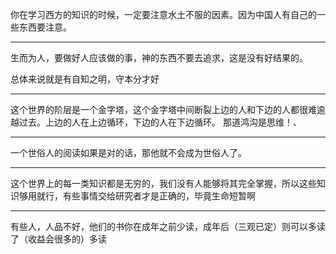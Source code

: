 你在学习西方的知识的时候，一定要注意水土不服的因素。因为中国人有自己的一些东西要注意。
___
生而为人，要做好人应该做的事，神的东西不要去追求，这是没有好结果的。

总体来说就是有自知之明，守本分才好
___
这个世界的阶层是一个金字塔，这个金字塔中间断裂上边的人和下边的人都很难逾越过去。上边的人在上边循环，下边的人在下边循环。 那道鸿沟是思维！、
___
一个世俗人的阅读如果是对的话，那他就不会成为世俗人了。
___
这个世界上的每一类知识都是无穷的，我们没有人能够将其完全掌握，所以这些知识够用就行，有些事情交给研究者才是正确的，毕竟生命短暂啊
___
有些人，人品不好，他们的书你在成年之前少读，成年后（三观已定）则可以多读了（收益会很多的）多读